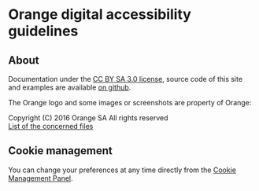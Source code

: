 # Orange digital accessibility guidelines <h2 class="page-title">About</h2>
<script>$(document).ready(function () {
    setBreadcrumb([{"label":"About"}]);
});</script>

Documentation under the [CC BY SA 3.0 license](https://github.com/Orange-OpenSource/a11y-guidelines/blob/master/LICENSE), source code of this site and examples are available [on github](https://github.com/Orange-OpenSource/a11y-guidelines).  

The Orange logo and some images or screenshots are property of Orange:

Copyright (C) 2016 Orange SA All rights reserved  
[List of the concerned files](/NOTICE.txt)

## Cookie management

You can change your preferences at any time directly from the <a role="button" href="javascript:tarteaucitron.userInterface.openPanel();">Cookie Management Panel</a>.

&nbsp;
<!--  This file is part of a11y-guidelines | Our vision of mobile & web accessibility guidelines and best practices, with valid/invalid examples.
 Copyright (C) 2016  Orange SA
 See the Creative Commons Legal Code Attribution-ShareAlike 3.0 Unported License for more details (LICENSE file). -->